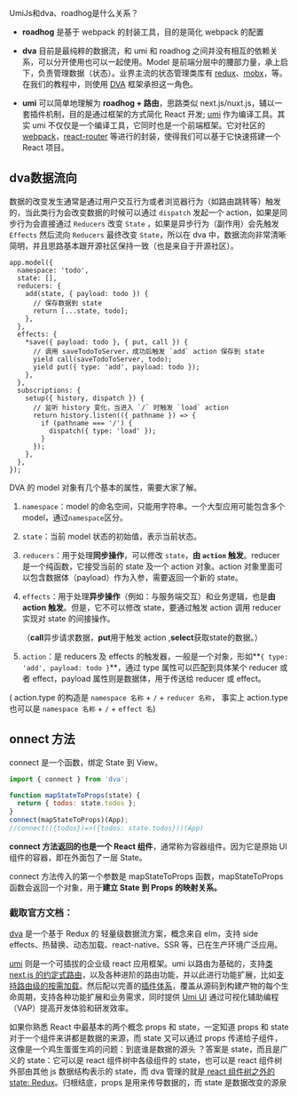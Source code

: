 UmiJs和dva、roadhog是什么关系？

- **roadhog** 是基于 webpack 的封装工具，目的是简化 webpack 的配置

- **dva** 目前是最纯粹的数据流，和 umi 和 roadhog 之间并没有相互的依赖关系，可以分开使用也可以一起使用。Model 是前端分层中的腰部力量，承上启下，负责管理数据（状态）。业界主流的状态管理类库有 [redux](https://redux.js.org/)、[mobx](https://mobx.js.org/intro/concepts.html)，等。在我们的教程中，则使用 [DVA](https://github.com/dvajs/dva) 框架承担这一角色。

- **umi** 可以简单地理解为 **roadhog + 路由**，思路类似 next.js/nuxt.js，辅以一套插件机制，目的是通过框架的方式简化 React 开发;  [umi](https://umijs.org/) 作为编译工具。其实 umi 不仅仅是一个编译工具，它同时也是一个前端框架。它对社区的 [webpack](https://webpack.js.org/)，[react-router](https://reacttraining.com/react-router/) 等进行的封装，使得我们可以基于它快速搭建一个 React 项目。

  

## dva数据流向

数据的改变发生通常是通过用户交互行为或者浏览器行为（如路由跳转等）触发的，当此类行为会改变数据的时候可以通过 `dispatch` 发起一个 action，如果是同步行为会直接通过 `Reducers` 改变 `State` ，如果是异步行为（副作用）会先触发 `Effects` 然后流向 `Reducers` 最终改变 `State`，所以在 dva 中，数据流向非常清晰简明，并且思路基本跟开源社区保持一致（也是来自于开源社区）。

```react
app.model({
  namespace: 'todo',
  state: [],
  reducers: {
    add(state, { payload: todo }) {
      // 保存数据到 state
      return [...state, todo];
    },
  },
  effects: {
    *save({ payload: todo }, { put, call }) {
      // 调用 saveTodoToServer，成功后触发 `add` action 保存到 state
      yield call(saveTodoToServer, todo);
      yield put({ type: 'add', payload: todo });
    },
  },
  subscriptions: {
    setup({ history, dispatch }) {
      // 监听 history 变化，当进入 `/` 时触发 `load` action
      return history.listen(({ pathname }) => {
        if (pathname === '/') {
          dispatch({ type: 'load' });
        }
      });
    },
  },
});
```

DVA 的 model 对象有几个基本的属性，需要大家了解。

1. `namespace`：model 的命名空间，只能用字符串。一个大型应用可能包含多个 model，通过`namespace`区分。

2. `state`：当前 model 状态的初始值，表示当前状态。

3. `reducers`：用于处理**同步操作**，可以修改 `state`，**由 `action` 触发**。reducer 是一个纯函数，它接受当前的 state 及一个 action 对象。action 对象里面可以包含数据体（payload）作为入参，需要返回一个新的 state。

4. `effects`：用于处理**异步操作**（例如：与服务端交互）和业务逻辑，也是**由 action 触发**。但是，它不可以修改 state，要通过触发 action 调用 reducer 实现对 state 的间接操作。

   （**call**异步请求数据，**put**用于触发 action ,**select**获取state的数据。）

5. `action`：是 reducers 及 effects 的触发器，一般是一个对象，形如**`{ type: 'add', payload: todo }`**，通过 type 属性可以匹配到具体某个 reducer 或者 effect，payload 属性则是数据体，用于传送给 reducer 或 effect。

( action.type 的构造是 `namespace 名称` + `/` + `reducer 名称`，
事实上 action.type 也可以是 `namespace 名称` + `/` + `effect 名`)

## onnect 方法

connect 是一个函数，绑定 State 到 View。

```js
import { connect } from 'dva';

function mapStateToProps(state) {
  return { todos: state.todos };
}
connect(mapStateToProps)(App);
//connect(({todos})=>({todos: state.todos}))(App)
```

**connect 方法返回的也是一个 React 组件**，通常称为容器组件。因为它是原始 UI 组件的容器，即在外面包了一层 State。

connect 方法传入的第一个参数是 mapStateToProps 函数，mapStateToProps 函数会返回一个对象，用于**建立 State 到 Props 的映射关系。**





### 截取官方文档：

[dva](http://dvajs.com/) 是一个基于 Redux 的 轻量级数据流方案，概念来自 elm，支持 side effects、热替换、动态加载、react-native、SSR 等，已在生产环境广泛应用。

[umi](http://umijs.org/) 则是一个可插拔的企业级 react 应用框架。umi 以路由为基础的，支持[类 next.js 的约定式路由](https://umijs.org/zh/guide/router.html)，以及各种进阶的路由功能，并以此进行功能扩展，比如[支持路由级的按需加载](https://umijs.org/zh/plugin/umi-plugin-react.html#dynamicimport)。然后配以完善的[插件体系](https://umijs.org/zh/plugin/)，覆盖从源码到构建产物的每个生命周期，支持各种功能扩展和业务需求，同时提供 [Umi UI](https://umijs.org/zh/guide/umi-ui.html) 通过可视化辅助编程（VAP）提高开发体验和研发效率。



如果你熟悉 React 中最基本的两个概念 props 和 state，一定知道 props 和 state 对于一个组件来讲都是数据的来源，而 state 又可以通过 props 传递给子组件，这像是一个鸡生蛋蛋生鸡的问题：到底谁是数据的源头 ？答案是 state，而且是广义的 state：它可以是 react 组件树中各级组件的 state，也可以是 react 组件树外部由其他 js 数据结构表示的 state，而 dva 管理的就是[ react 组件树之外的 state: Redux](https://redux.js.org/)。归根结底，props 是用来传导数据的，而 state 是数据改变的源泉

